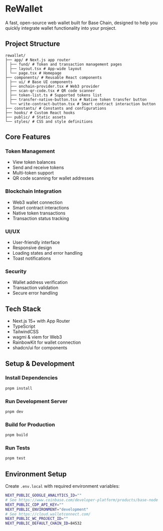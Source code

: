 # ReWallet

A fast, open-source web wallet built for Base Chain, designed to help you quickly integrate wallet functionality into your project.

## Project Structure
```plaintext
rewallet/
├── app/ # Next.js app router
│ ├── fund/ # Token and transaction management pages
│ ├── layout.tsx # App-wide layout
│ └── page.tsx # Homepage
├── components/ # Reusable React components
│ ├── ui/ # Base UI components
│ ├── onchain-provider.tsx # Web3 provider
│ ├── scan-qr-code.tsx # QR code scanner
│ ├── token-list.ts # Supported tokens list
│ ├── transfer-native-button.tsx # Native token transfer button
│ └── write-contract-button.tsx # Smart contract interaction button
├── constants/ # Constants and configurations
├── hooks/ # Custom React hooks
├── public/ # Static assets
└── styles/ # CSS and style definitions
```

## Core Features
### Token Management
- View token balances
- Send and receive tokens
- Multi-token support
- QR code scanning for wallet addresses

### Blockchain Integration
- Web3 wallet connection
- Smart contract interactions
- Native token transactions
- Transaction status tracking

### UI/UX
- User-friendly interface
- Responsive design
- Loading states and error handling
- Toast notifications

### Security
- Wallet address verification
- Transaction validation
- Secure error handling

## Tech Stack

- Next.js 15+ with App Router
- TypeScript
- TailwindCSS
- wagmi & viem for Web3
- RainbowKit for wallet connection
- shadcn/ui for components

## Setup & Development
### Install Dependencies    
```bash
pnpm install
```
### Run Development Server
```bash
pnpm dev
```
### Build for Production
```bash
pnpm build
```
### Run Tests
```bash
pnpm test
```

## Environment Setup

Create `.env.local` with required environment variables:

```bash
NEXT_PUBLIC_GOOGLE_ANALYTICS_ID=""
# See https://www.coinbase.com/developer-platform/products/base-node
NEXT_PUBLIC_CDP_API_KEY=""
NEXT_PUBLIC_ENVIRONMENT="development"
# See https://cloud.walletconnect.com/
NEXT_PUBLIC_WC_PROJECT_ID=""
NEXT_PUBLIC_DEFAULT_CHAIN_ID=84532
```
